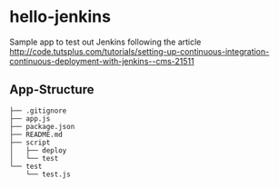 # hello-jenkins


Sample app to test out Jenkins following the article http://code.tutsplus.com/tutorials/setting-up-continuous-integration-continuous-deployment-with-jenkins--cms-21511

## App-Structure

    ├── .gitignore
    ├── app.js
    ├── package.json
    ├── README.md
    ├── script
    │   ├── deploy
    │   └── test
    └── test
        └── test.js
